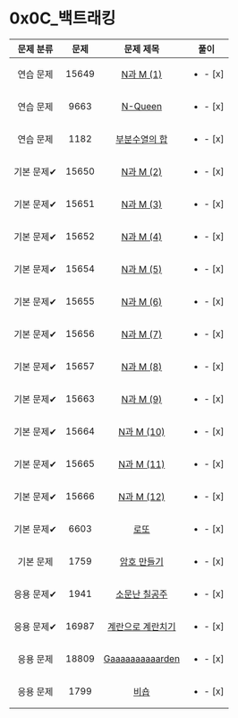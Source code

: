 # 0x0C_백트래킹
| 문제 분류 | 문제 | 문제 제목 | 풀이 |
| :--: | :--: | :--: | :--: |
| 연습 문제 | 15649 | [N과 M (1)](https://www.acmicpc.net/problem/15649) | <ul><li>- [x] </li></ul> |
| 연습 문제 | 9663 | [N-Queen](https://www.acmicpc.net/problem/9663) | <ul><li>- [x] </li></ul> |
| 연습 문제 | 1182 | [부분수열의 합](https://www.acmicpc.net/problem/1182) | <ul><li>- [x] </li></ul> |
| 기본 문제✔ | 15650 | [N과 M (2)](https://www.acmicpc.net/problem/15650) | <ul><li>- [x] </li></ul> |
| 기본 문제✔ | 15651 | [N과 M (3)](https://www.acmicpc.net/problem/15651) | <ul><li>- [x] </li></ul> |
| 기본 문제✔ | 15652 | [N과 M (4)](https://www.acmicpc.net/problem/15652) | <ul><li>- [x] </li></ul> |
| 기본 문제✔ | 15654 | [N과 M (5)](https://www.acmicpc.net/problem/15654) | <ul><li>- [x] </li></ul> |
| 기본 문제✔ | 15655 | [N과 M (6)](https://www.acmicpc.net/problem/15655) | <ul><li>- [x] </li></ul> |
| 기본 문제✔ | 15656 | [N과 M (7)](https://www.acmicpc.net/problem/15656) | <ul><li>- [x] </li></ul> |
| 기본 문제✔ | 15657 | [N과 M (8)](https://www.acmicpc.net/problem/15657) | <ul><li>- [x] </li></ul> |
| 기본 문제✔ | 15663 | [N과 M (9)](https://www.acmicpc.net/problem/15663) | <ul><li>- [x] </li></ul> |
| 기본 문제✔ | 15664 | [N과 M (10)](https://www.acmicpc.net/problem/15664) | <ul><li>- [x] </li></ul> |
| 기본 문제✔ | 15665 | [N과 M (11)](https://www.acmicpc.net/problem/15665) | <ul><li>- [x] </li></ul> |
| 기본 문제✔ | 15666 | [N과 M (12)](https://www.acmicpc.net/problem/15666) | <ul><li>- [x] </li></ul> |
| 기본 문제✔ | 6603 | [로또](https://www.acmicpc.net/problem/6603) | <ul><li>- [x] </li></ul> |
| 기본 문제 | 1759 | [암호 만들기](https://www.acmicpc.net/problem/1759) | <ul><li>- [x] </li></ul> |
| 응용 문제✔ | 1941 | [소문난 칠공주](https://www.acmicpc.net/problem/1941) | <ul><li>- [x] </li></ul> |
| 응용 문제✔ | 16987 | [계란으로 계란치기](https://www.acmicpc.net/problem/16987) | <ul><li>- [x] </li></ul> |
| 응용 문제 | 18809 | [Gaaaaaaaaaarden](https://www.acmicpc.net/problem/18809) | <ul><li>- [x] </li></ul> |
| 응용 문제 | 1799 | [비숍](https://www.acmicpc.net/problem/1799) | <ul><li>- [x] </li></ul> |
